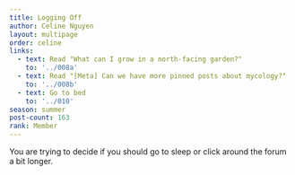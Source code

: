 ```yaml
---
title: Logging Off
author: Celine Nguyen
layout: multipage
order: celine
links:
  - text: Read "What can I grow in a north-facing garden?"
    to: '../008a'
  - text: Read "[Meta] Can we have more pinned posts about mycology?"
    to: '../008b'
  - text: Go to bed
    to: '../010'
season: summer
post-count: 163
rank: Member
---
```


You are trying to decide if you should go to sleep or click around the forum a bit longer.
